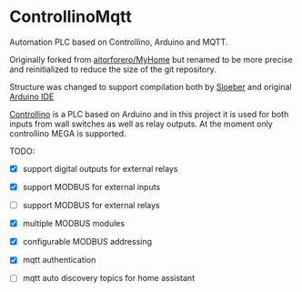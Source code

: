 # ControllinoMqtt
Automation PLC based on Controllino, Arduino and MQTT.

Originally forked from [aitorforero/MyHome](https://github.com/aitorforero/MyHome) but renamed to be more precise and reinitialized to reduce the size of the git repository. 

Structure was changed to support compilation both by [Sloeber](https://eclipse.baeyens.it/) and original [Arduino IDE](https://www.arduino.cc/en/Main/Software)

[Controllino](https://www.controllino.biz/product/controllino-mega/) is a PLC based on Arduino and in this project it is used for  both inputs from wall switches as well as relay outputs. At the moment only controllino MEGA is supported.

TODO: 
- [x] support digital outputs for external relays
- [x] support MODBUS for external inputs
- [ ] support MODBUS for external relays
- [x] multiple MODBUS modules
- [x] configurable MODBUS addressing
- [x] mqtt authentication
- [ ] mqtt auto discovery topics for home assistant 

